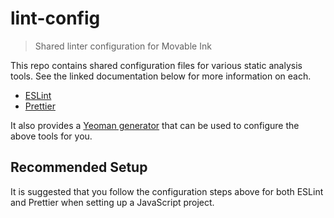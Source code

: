 # lint-config

> Shared linter configuration for Movable Ink

This repo contains shared configuration files for various static analysis tools. See the linked documentation below for more information on each.

- [ESLint](./eslint-config/README.md)
- [Prettier](./prettier-config/README.md)

It also provides a [Yeoman generator](./generator-lint-config/READMD.md') that can be used to configure the above tools for you.

## Recommended Setup

It is suggested that you follow the configuration steps above for both ESLint and Prettier when setting up a JavaScript project.
